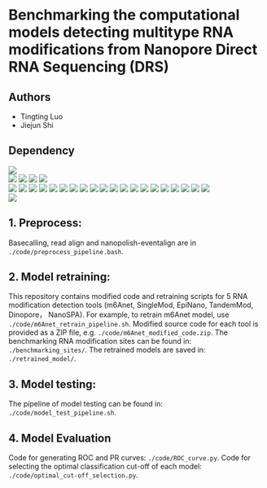 # Benchmarking the computational models detecting multitype RNA modifications from Nanopore Direct RNA Sequencing (DRS)

## Authors
- Tingting Luo
- Jiejun Shi

## Dependency
![](https://img.shields.io/badge/software-version-blue)  
[![](https://img.shields.io/badge/Guppy-v6.2.1-green)](https://community.nanoporetech.com/downloads)
[![](https://img.shields.io/badge/Minimap2-v2.24-green)](https://github.com/lh3/minimap2)
[![](https://img.shields.io/badge/Nanopolish-v0.8.4-green)](https://github.com/jts/nanopolish)
[![](https://img.shields.io/badge/samtools-v1.6-green)](https://github.com/samtools/samtools)  
[![](https://img.shields.io/badge/Tombo-v1.5.1-orange)](https://github.com/nanoporetech/tombo)
[![](https://img.shields.io/badge/MINES-v0.0-orange)](https://github.com/YeoLab/MINES.git)
[![](https://img.shields.io/badge/Nanom6A-v2.0-orange)](https://github.com/gaoyubang/nanom6A)
[![](https://img.shields.io/badge/m6Anet-v1.1-orange)](https://github.com/GoekeLab/m6anet)
[![](https://img.shields.io/badge/Nanocompore-v1.0.3-orange)](https://github.com/tleonardi/nanocompore_paper_analyses)
[![](https://img.shields.io/badge/Dinopore-v0.0-orange)](https://github.com/darelab2014/Dinopore)
[![](https://img.shields.io/badge/DENA-v0.0-orange)](https://github.com/weir12/DENA/tree/release)
[![](https://img.shields.io/badge/PsiNanopore-v0.0-orange)](https://github.com/RouhanifardLab/PsiNanopore)
[![](https://img.shields.io/badge/SingleMod-v1.0-orange)](https://github.com/xieyy46/SingleMod-v1)
[![](https://img.shields.io/badge/CHEUI-v1.0-orange)](https://github.com/comprna/CHEUI?tab=readme-ov-file#identify-differential--rna-modifications-between-two-conditions)
[![](https://img.shields.io/badge/DiffErr-v0.2-blue)](https://github.com/bartongroup/differr_nanopore_DRS)
[![](https://img.shields.io/badge/DRUMMER-v0.0-blue)](https://github.com/DepledgeLab/DRUMMER/)
[![](https://img.shields.io/badge/ELIGOS-v2.1.0-blue)](https://gitlab.com/piroonj/eligos2)
[![](https://img.shields.io/badge/EpiNano-v1.2.0-blue)](https://github.com/novoalab/EpiNano)
[![](https://img.shields.io/badge/NanoRMS-v0.0-blue)](https://github.com/novoalab/nanoRMS/tree/master)
[![](https://img.shields.io/badge/NanoSPA-v0.0-blue)](https://github.com/sihaohuanguc/NanoSPA/tree/master)
[![](https://img.shields.io/badge/TandemMod-v1.1.0-blue)](https://github.com/yulab2021/TandemMod)
[![](https://img.shields.io/badge/NanoMUD-v0.0-blue)](https://github.com/ABOMSBI/NanoMUD/tree/main)
[![](https://img.shields.io/badge/m6Aiso-v0.0-blue)](https://github.com/SYSU-Wang-LAB/m6Aiso)
[![](https://img.shields.io/badge/xPore-v2.0-blue)](https://github.com/GoekeLab/xpore)  
[![](https://img.shields.io/badge/pum6a-v0.0-blue)](https://github.com/liuchuwei/pum6a) 

## 1. Preprocess:
Basecalling, read align and nanopolish-eventalign are in `./code/preprocess_pipeline.bash`.

## 2. Model retraining:
This repository contains modified code and retraining scripts for 5 RNA modification detection tools (m6Anet, SingleMod, EpiNano, TandemMod, Dinopore， NanoSPA). 
For example, to retrain m6Anet model, use `./code/m6Anet_retrain_pipeline.sh`.
Modified source code for each tool is provided as a ZIP file, e.g. `./code/m6Anet_modified_code.zip`.
The benchmarking RNA modification sites can be found in: `./benchmarking_sites/`.
The retrained models are saved in: `./retrained_model/`.

## 3. Model testing:
The pipeline of model testing can be found in: `./code/model_test_pipeline.sh`.

## 4. Model Evaluation
Code for generating ROC and PR curves: `./code/ROC_curve.py`. 
Code for selecting the optimal classification cut-off of each model:  `./code/optimal_cut-off_selection.py`.
